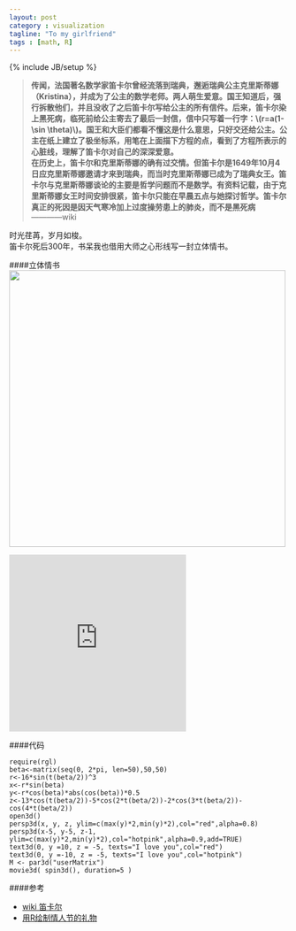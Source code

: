 ```yaml
---
layout: post
category : visualization
tagline: "To my girlfriend"
tags : [math, R]
---
```

{% include JB/setup %}



>**传闻，法国著名数学家笛卡尔曾经流落到瑞典，邂逅瑞典公主克里斯蒂娜（Kristina），并成为了公主的数学老师。两人萌生爱意。国王知道后，强行拆散他们，并且没收了之后笛卡尔写给公主的所有信件。后来，笛卡尔染上黑死病，临死前给公主寄去了最后一封信，信中只写着一行字：\\(r=a(1-\\sin \\theta)\\)。国王和大臣们都看不懂这是什么意思，只好交还给公主。公主在纸上建立了极坐标系，用笔在上面描下方程的点，看到了方程所表示的心脏线，理解了笛卡尔对自己的深深爱意。  
>在历史上，笛卡尔和克里斯蒂娜的确有过交情。但笛卡尔是1649年10月4日应克里斯蒂娜邀请才来到瑞典，而当时克里斯蒂娜已成为了瑞典女王。笛卡尔与克里斯蒂娜谈论的主要是哲学问题而不是数学。有资料记载，由于克里斯蒂娜女王时间安排很紧，笛卡尔只能在早晨五点与她探讨哲学。笛卡尔真正的死因是因天气寒冷加上过度操劳患上的肺炎，而不是黑死病**  
>————wiki


时光荏苒，岁月如梭。  
笛卡尔死后300年，书呆我也借用大师之心形线写一封立体情书。


####立体情书
<img src="http://fmn.rrimg.com/fmn066/20130807/1410/original_nmJD_153e000111c81191.gif" width="500" height="500">
<iframe src="https://skydrive.live.com/embed?cid=1F329DBD33DDBE26&resid=1F329DBD33DDBE26%21660&authkey=ALt2nnXC9cwvQWc" width="320" height="320" frameborder="0" scrolling="no"></iframe>

####代码


	require(rgl)
	beta<-matrix(seq(0, 2*pi, len=50),50,50)
	r<-16*sin(t(beta/2))^3
	x<-r*sin(beta)
	y<-r*cos(beta)*abs(cos(beta))*0.5
	z<-13*cos(t(beta/2))-5*cos(2*t(beta/2))-2*cos(3*t(beta/2))-cos(4*t(beta/2)) 
	open3d()
	persp3d(x, y, z, ylim=c(max(y)*2,min(y)*2),col="red",alpha=0.8)
	persp3d(x-5, y-5, z-1, ylim=c(max(y)*2,min(y)*2),col="hotpink",alpha=0.9,add=TRUE)
	text3d(0, y =10, z = -5, texts="I love you",col="red")
	text3d(0, y =-10, z = -5, texts="I love you",col="hotpink")
	M <- par3d("userMatrix")
	movie3d( spin3d(), duration=5 )



####参考

- [wiki 笛卡尔](http://zh.wikipedia.org/wiki/%E7%AC%9B%E5%8D%A1%E5%B0%94)
- [用R绘制情人节的礼物](http://cos.name/2012/02/valentines-gift-by-using-r/)

